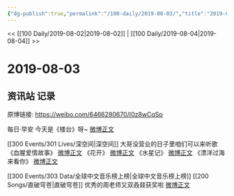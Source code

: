```yaml
---
{"dg-publish":true,"permalink":"/100-daily/2019-08-03/","title":"2019-08-03"}
---
```



<< [[100 Daily/2019-08-02\|2019-08-02]] | [[100 Daily/2019-08-04\|2019-08-04]] >>

# 2019-08-03

## 资讯站 记录

原博链接: https://weibo.com/6466290670/I0z8wCqSp

每日·早安
今天是《楼台》呀~
[微博正文](https://m.weibo.cn/6466290670/4401131322684426)

[[300 Events/301 Lives/深空间\|深空间]]
大哥没营业的日子里咱们可以来听歌
《血腥爱情故事》
[微博正文](https://m.weibo.cn/6466290670/4401256510103501)
《花开》
[微博正文](https://m.weibo.cn/6466290670/4401257525258442)
《水星记》
[微博正文](https://m.weibo.cn/6466290670/4401260218017331)
《漂洋过海来看你》
[微博正文](https://m.weibo.cn/6466290670/4401263595079816)

[[300 Events/303 Data/全球中文音乐榜上榜\|全球中文音乐榜上榜]] [[200 Songs/直破穹苍\|直破穹苍]]
优秀的周老师又双叒叕获奖啦
[微博正文](https://m.weibo.cn/6466290670/4401344393765368)

